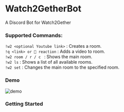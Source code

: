 # Watch2GetherBot
A Discord Bot for Watch2Gether 

### Supported Commands: <br>
`!w2 <optional Youtube link>` : Creates a room.           
`!q <link> or 🚀 reaction` : Adds a video to room. <br>
`!w2 room / r / c ` : Shows the main room. <br>
`!w2 ls` : Shows a list of all available rooms. <br>
`!w2 set` : <Room number> Changes the main room to the specified room. <br>

### Demo

![demo](https://github.com/Bluskyfishing/Watch2GetherBot/assets/121456599/1d303e5f-6e5b-4d01-a65b-543f7e1cac6f)

### Getting Started
